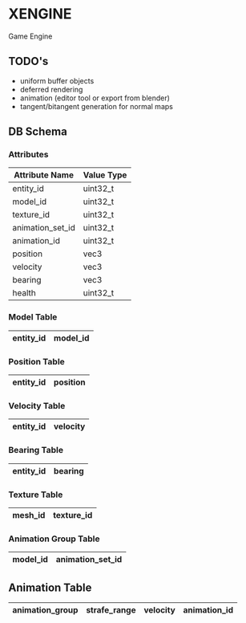 # XENGINE
Game Engine

## TODO's
- uniform buffer objects
- deferred rendering
- animation (editor tool or export from blender)
- tangent/bitangent generation for normal maps

## DB Schema

### Attributes
| Attribute Name   | Value Type |
|------------------|------------|
| entity_id        | uint32_t   | 
| model_id         | uint32_t   | 
| texture_id       | uint32_t   |
| animation_set_id | uint32_t   |
| animation_id     | uint32_t   |
| position         | vec3       |
| velocity         | vec3       |
| bearing          | vec3       |
| health           | uint32_t   |

### Model Table
| entity_id | model_id |
|-----------|----------|

### Position Table
| entity_id | position |
|-----------|----------|

### Velocity Table
| entity_id | velocity |
|-----------|----------|

### Bearing Table
| entity_id | bearing |
|-----------|---------|

### Texture Table
| mesh_id | texture_id |
|---------|------------|

### Animation Group Table
| model_id | animation_set_id |
|----------|------------------|

## Animation Table
| animation_group | strafe_range | velocity | animation_id |
|-----------------|--------------|----------|--------------|

